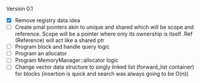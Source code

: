 
Version 0.1

- [x] Remove registry data idea
- [ ] Create pmal pointers akin to unique and shared which will be scope and reference. Scope will be a pointer where only its ownership is itself .Ref (Reference) will act like a shared ptr
- [ ] Program block and handle query logic
- [ ] Program an allocator
- [ ] Program MemoryManager::allocator logic
- [ ] Change vector data structure to singly linked list (forward_list container) for blocks (insertion is quick and search was always going to be O(n))
